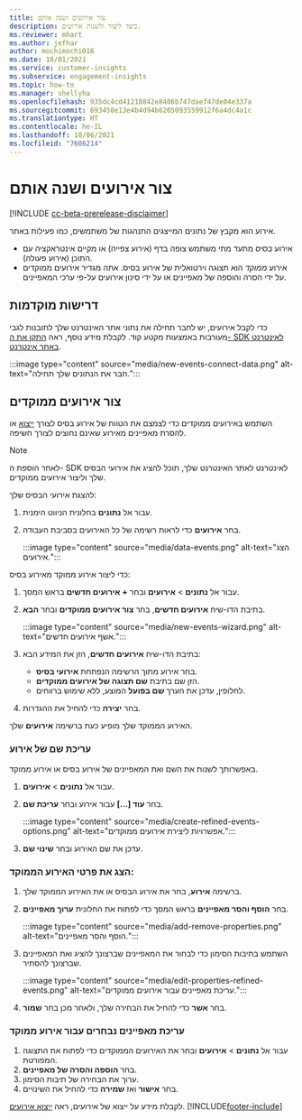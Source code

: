```yaml
---
title: צור אירועים ושנה אותם
description: כיצד ליצור ולשנות אירועים.
ms.reviewer: mhart
ms.author: jefhar
author: mochimochi016
ms.date: 10/01/2021
ms.service: customer-insights
ms.subservice: engagement-insights
ms.topic: how-to
ms.manager: shellyha
ms.openlocfilehash: 935dc4cd41218842e8406b747daef47de04e337a
ms.sourcegitcommit: 693458e13e4b4d94b6205093559912f6a4dc4a1c
ms.translationtype: HT
ms.contentlocale: he-IL
ms.lasthandoff: 10/06/2021
ms.locfileid: "7606214"
---
```

# <a name="create-and-modify-events"></a>צור אירועים ושנה אותם

[!INCLUDE [cc-beta-prerelease-disclaimer](includes/cc-beta-prerelease-disclaimer.md)]

אירוע הוא מקבץ של נתונים המייצגים התנהגות של משתמשים, כמו פעילות באתר.

- אירוע *בסיס* מתעד מתי משתמש צופה בדף (אירוע צפייה) או מקיים אינטראקציה עם התוכן (אירוע פעולה).
- אירוע *ממוקד* הוא תצוגה וירטואלית של אירוע בסיס. אתה מגדיר אירועים ממוקדים על ידי הסרה והוספה של מאפיינים או על ידי סינון אירועים על-פי ערכי המאפיינים.

## <a name="prerequisites"></a>דרישות מוקדמות

כדי לקבל אירועים, יש לחבר תחילה את נתוני אתר האינטרנט שלך לתובנות לגבי מעורבות באמצעות מקטע קוד. לקבלת מידע נוסף, ראה [התקן את ה- SDK לאינטרנט באתר אינטרנט](instrument-website.md).

 :::image type="content" source="media/new-events-connect-data.png" alt-text="חבר את הנתונים שלך תחילה.":::

## <a name="create-refined-events"></a>צור אירועים ממוקדים

השתמש באירועים ממוקדים כדי לצמצם את הטווח של אירוע בסיס לצורך [ייצוא](export-events.md) או להסרת מאפיינים מאירוע שאינם נחוצים לצורך חשיפה.

> [!NOTE]
> לאחר הוספת ה- SDK לאינטרנט לאתר האינטרנט שלך, תוכל להציג את אירועי הבסיס שלך וליצור אירועים ממוקדים. 

להצגת אירועי הבסיס שלך:

1. עבור אל **נתונים** בחלונית הניווט הימנית.

1. בחר **אירועים** כדי לראות רשימה של כל האירועים בסביבת העבודה.

    :::image type="content" source="media/data-events.png" alt-text="הצג אירועים.":::

כדי ליצור אירוע ממוקד מאירוע בסיס: 

1. עבור אל **נתונים** > **אירועים** ובחר **+ אירועים חדשים** בראש המסך.

1. בתיבת הדו-שיח **אירועים חדשים**, בחר **צור אירועים ממוקדים** ובחר **הבא**.
   
     :::image type="content" source="media/new-events-wizard.png" alt-text="אשף אירועים חדשים.":::
     
1. בתיבת הדו-שיח **אירועים חדשים**, הזן את המידע הבא:

   - בחר אירוע מתוך הרשימה הנפתחת **אירועי בסיס**.
   - הזן שם בתיבת **שם תצוגה של אירועים ממוקדים**.
   - לחלופין, עדכן את הערך **שם בפועל** המוצע, ללא שימוש ברווחים.

1. בחר **יצירה** כדי להחיל את ההגדרות.

האירוע הממוקד שלך מופיע כעת ברשימה **אירועים** שלך.

### <a name="edit-event-name"></a>עריכת שם של אירוע

באפשרותך לשנות את השם ואת המאפיינים של אירוע בסיס או אירוע ממוקד.

1. עבור אל **נתונים** > **אירועים**. 

1. בחר **עוד [...]** עבור אירוע ובחר **עריכת שם**.
    
     :::image type="content" source="media/create-refined-events-options.png" alt-text="אפשרויות ליצירת אירועים ממוקדים.":::

3. עדכן את שם האירוע ובחר **שינוי שם**.

### <a name="view-the-details-of-a-refined-event"></a>הצג את פרטי האירוע הממוקד:

1. ברשימה **אירוע**, בחר את אירוע הבסיס או את האירוע הממוקד שלך. 

1. בחר **הוסף והסר מאפיינים** בראש המסך כדי לפתוח את החלונית **ערוך מאפיינים**. 

     :::image type="content" source="media/add-remove-properties.png" alt-text="הוסף והסר מאפיינים.":::

1. השתמש בתיבות הסימון כדי לבחור את המאפיינים שברצונך להציג ואת המאפיינים שברצונך להסתיר. 

   :::image type="content" source="media/edit-properties-refined-events.png" alt-text="עריכת מאפיינים עבור אירועים ממוקדים.":::

1. בחר **אשר** כדי להחיל את הבחירה שלך, ולאחר מכן בחר **שמור**.


### <a name="edit-selected-properties-for-a-refined-event"></a>עריכת מאפיינים נבחרים עבור אירוע ממוקד

1. עבור אל **נתונים** > **אירועים** ובחר את האירועים הממוקדים כדי לפתוח את התצוגה המפורטת.
1. בחר **הוספה והסרה של מאפיינים**. 
1. ערוך את הבחירה של תיבות הסימון.
1. בחר **אישור** ואז **שמירה** כדי להחיל את השינויים.

לקבלת מידע על ייצוא של אירועים, ראה [ייצוא אירועים](export-events.md).
[!INCLUDE[footer-include](../includes/footer-banner.md)]
